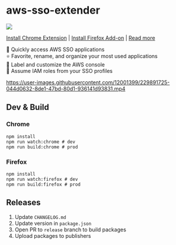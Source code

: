 # aws-sso-extender

[![](https://github.com/WTFender/aws-sso-extender/actions/workflows/codeql.yml/badge.svg?event=push)](https://github.com/WTFender/aws-sso-extender/actions/workflows/codeql.yml)

[Install Chrome Extension](https://chrome.google.com/webstore/detail/aws-sso-extender/pojoaiboolahdaedebpjgnllehpofkep)  |  [Install Firefox Add-on](https://addons.mozilla.org/en-US/firefox/addon/aws-sso-extender/)  |  [Read more](https://blog.wtfender.com/posts/aws-sso-extender/)  

🚀 Quickly access AWS SSO applications  
⭐ Favorite, rename, and organize your most used applications  
🎨 Label and customize the AWS console  
🔑 Assume IAM roles from your SSO profiles  

https://user-images.githubusercontent.com/12001399/229891725-044d0632-8de1-47bd-80d1-936141d93831.mp4

## Dev & Build

### Chrome
```
npm install
npm run watch:chrome # dev
npm run build:chrome # prod
```
### Firefox
```
npm install
npm run watch:firefox # dev
npm run build:firefox # prod
```
## Releases
1. Update `CHANGELOG.md`
2. Update version in `package.json`
3. Open PR to `release` branch to build packages
4. Upload packages to publishers
